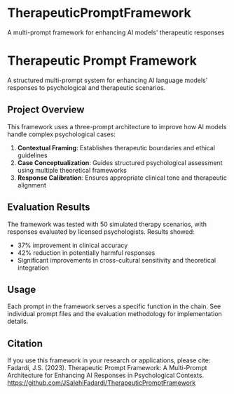 # TherapeuticPromptFramework
A multi-prompt framework for enhancing AI models' therapeutic responses
# Therapeutic Prompt Framework

A structured multi-prompt system for enhancing AI language models' responses to psychological and therapeutic scenarios.

## Project Overview

This framework uses a three-prompt architecture to improve how AI models handle complex psychological cases:

1. **Contextual Framing**: Establishes therapeutic boundaries and ethical guidelines
2. **Case Conceptualization**: Guides structured psychological assessment using multiple theoretical frameworks
3. **Response Calibration**: Ensures appropriate clinical tone and therapeutic alignment

## Evaluation Results

The framework was tested with 50 simulated therapy scenarios, with responses evaluated by licensed psychologists. Results showed:

- 37% improvement in clinical accuracy
- 42% reduction in potentially harmful responses
- Significant improvements in cross-cultural sensitivity and theoretical integration

## Usage

Each prompt in the framework serves a specific function in the chain. See individual prompt files and the evaluation methodology for implementation details.

## Citation

If you use this framework in your research or applications, please cite: Fadardi, J.S. (2023). Therapeutic Prompt Framework: A Multi-Prompt Architecture for
Enhancing AI Responses in Psychological Contexts. https://github.com/JSalehiFadardi/TherapeuticPromptFramework
